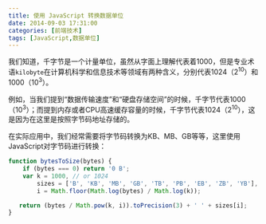 ```yaml
---
title: 使用 JavaScript 转换数据单位
date: 2014-09-03 17:31:00
categories: [前端技术]
tags: [JavaScript,数据单位]
---
```


我们知道，千字节是一个计量单位，虽然从字面上理解代表着1000，但是专业术语`kilobyte`在计算机科学和信息技术等领域有两种含义，分别代表1024（2<sup>10</sup>）和1000（10<sup>3</sup>）。

例如，当我们提到“数据传输速度”和“硬盘存储空间”的时候，千字节代表1000（10<sup>3</sup>）；而提到内存或者CPU高速缓存容量的时候，千字节代表1024（2<sup>10</sup>），这是因为在这里是按照字节码地址存储的。

在实际应用中，我们经常需要将字节码转换为KB、MB、GB等等，这里使用JavaScript对字节码进行转换：

```javascript
function bytesToSize(bytes) {
    if (bytes === 0) return '0 B';
    var k = 1000, // or 1024
        sizes = ['B', 'KB', 'MB', 'GB', 'TB', 'PB', 'EB', 'ZB', 'YB'],
        i = Math.floor(Math.log(bytes) / Math.log(k));

   return (bytes / Math.pow(k, i)).toPrecision(3) + ' ' + sizes[i];
}
```
